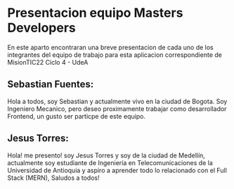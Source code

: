 # Presentacion equipo Masters Developers

En este aparto encontraran una breve presentacion de cada uno de los integrantes del equipo de trabajo para esta aplicacion correspondiente de MisionTIC22 Ciclo 4 - UdeA

## Sebastian Fuentes:

Hola a todos, soy Sebastian y actualmente vivo en la ciudad de Bogota. Soy Ingeniero Mecanico, pero deseo proximamente trabajar como desarrollador Frontend, un gusto ser particpe de este equipo.

## Jesus Torres:

Hola! me presento! soy Jesus Torres y soy de la ciudad de Medellín, actualmente soy estudiante de Ingeniería en Telecomunicaciones de la Universidad de Antioquia y aspiro a aprender todo lo relacionado con el Full Stack (MERN), Saludos a todos!

